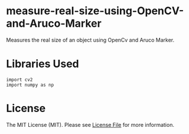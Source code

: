 # measure-real-size-using-OpenCV-and-Aruco-Marker
Measures the real size of an object using OpenCv and Aruco Marker.

# Libraries Used
    import cv2
    import numpy as np

# License
The MIT License (MIT). Please see [License File](/LICENSE) for more information.    
